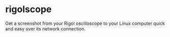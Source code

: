 # rigolscope
Get a screenshot from your Rigol oscilloscope to your Linux computer quick and easy over its network connection.
